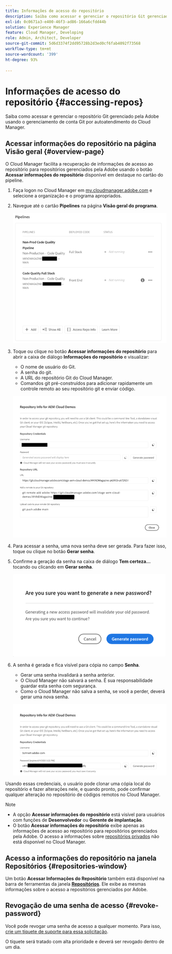 ```yaml
---
title: Informações de acesso do repositório
description: Saiba como acessar e gerenciar o repositório Git gerenciado pela Adobe usando o gerenciamento de conta Git por autoatendimento do Cloud Manager.
exl-id: 0c0671a3-e400-46f3-ad86-166a6cfdd44b
solution: Experience Manager
feature: Cloud Manager, Developing
role: Admin, Architect, Developer
source-git-commit: 5d6d3374f2dd95728b2d3ed0cf6fab4092f73568
workflow-type: tm+mt
source-wordcount: '399'
ht-degree: 93%

---
```



# Informações de acesso do repositório  {#accessing-repos}

Saiba como acessar e gerenciar o repositório Git gerenciado pela Adobe usando o gerenciamento de conta Git por autoatendimento do Cloud Manager.

## Acessar informações do repositório na página Visão geral {#overview-page}

O Cloud Manager facilita a recuperação de informações de acesso ao repositório para repositórios gerenciados pela Adobe usando o botão **Acessar informações do repositório** disponível em destaque no cartão do pipeline.

1. Faça logon no Cloud Manager em [my.cloudmanager.adobe.com](https://my.cloudmanager.adobe.com/) e selecione a organização e o programa apropriados.

1. Navegue até o cartão **Pipelines** na página **Visão geral do programa**.

   ![Botão Acessar informações do repositório no cartão Ambientes](assets/pipelines-card.png)

1. Toque ou clique no botão **Acessar informações do repositório** para abrir a caixa de diálogo **Informações do repositório** e visualizar:

   * O nome de usuário do Git.
   * A senha do git.
   * A URL do repositório Git do Cloud Manager.
   * Comandos git pré-construídos para adicionar rapidamente um controle remoto ao seu repositório git e enviar código.

   ![Janela de informações do repositório](assets/repository-info.png)

1. Para acessar a senha, uma nova senha deve ser gerada. Para fazer isso, toque ou clique no botão **Gerar senha**.

1. Confirme a geração da senha na caixa de diálogo **Tem certeza...** tocando ou clicando em **Gerar senha**.

   ![Confirmar geração de senha](assets/confirm-password-generation.png)

1. A senha é gerada e fica visível para cópia no campo **Senha**.

   * Gerar uma senha invalidará a senha anterior.
   * O Cloud Manager não salvará a senha. É sua responsabilidade guardar esta senha com segurança.
   * Como o Cloud Manager não salva a senha, se você a perder, deverá gerar uma nova senha.

   ![Exemplo de senha gerada](assets/generated-password.png)

Usando essas credenciais, o usuário pode clonar uma cópia local do repositório e fazer alterações nele, e quando pronto, pode confirmar qualquer alteração no repositório de códigos remotos no Cloud Manager.

>[!NOTE]
>
>* A opção **Acessar informações do repositório** está visível para usuários com funções de **Desenvolvedor** ou **Gerente de implantação**.
>* O botão **Acessar informações do repositório** exibe apenas as informações de acesso ao repositório para repositórios gerenciados pela Adobe. O acesso a informações sobre [repositórios privados](private-repositories.md) não está disponível no Cloud Manager.

## Acesso a informações do repositório na janela Repositórios {#repositories-window}

Um botão **Acessar Informações do Repositório** também está disponível na barra de ferramentas da janela [**Repositórios**](managing-repositories.md). Ele exibe as mesmas informações sobre o acesso a repositórios gerenciados por Adobe.

## Revogação de uma senha de acesso {#revoke-password}

Você pode revogar uma senha de acesso a qualquer momento. Para isso, [crie um tíquete de suporte para essa solicitação](https://experienceleague.adobe.com/pt-br?support-solution=Experience+Manager&amp;support-tab=home#support).

O tíquete será tratado com alta prioridade e deverá ser revogado dentro de um dia.
